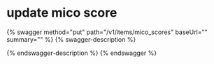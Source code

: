 # update mico score

{% swagger method="put" path="/v1/items/mico_scores" baseUrl="" summary="" %}
{% swagger-description %}

{% endswagger-description %}
{% endswagger %}
